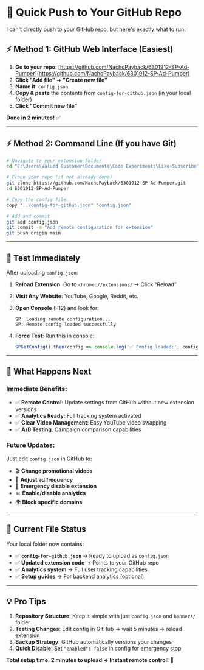 # 🚀 **Quick Push to Your GitHub Repo**

I can't directly push to your GitHub repo, but here's exactly what to run:

## ⚡ **Method 1: GitHub Web Interface** (Easiest)

1. **Go to your repo**: [https://github.com/NachoPayback/6301912-SP-Ad-Pumper](https://github.com/NachoPayback/6301912-SP-Ad-Pumper)
2. **Click "Add file" → "Create new file"**
3. **Name it**: `config.json`
4. **Copy & paste** the contents from `config-for-github.json` (in your local folder)
5. **Click "Commit new file"**

**Done in 2 minutes!** ✅

---

## ⚡ **Method 2: Command Line** (If you have Git)

```bash
# Navigate to your extension folder
cd "C:\Users\Valued Customer\Documents\Code Experiments\Like+Subscribe"

# Clone your repo (if not already done)
git clone https://github.com/NachoPayback/6301912-SP-Ad-Pumper.git
cd 6301912-SP-Ad-Pumper

# Copy the config file
copy "..\config-for-github.json" "config.json"

# Add and commit
git add config.json
git commit -m "Add remote configuration for extension"
git push origin main
```

---

## 🧪 **Test Immediately**

After uploading `config.json`:

1. **Reload Extension**: Go to `chrome://extensions/` → Click "Reload" 
2. **Visit Any Website**: YouTube, Google, Reddit, etc.
3. **Open Console** (F12) and look for:
   ```
   SP: Loading remote configuration...
   SP: Remote config loaded successfully
   ```

4. **Force Test**: Run this in console:
   ```javascript
   SPGetConfig().then(config => console.log('✅ Config loaded:', config));
   ```

---

## 🎯 **What Happens Next**

### **Immediate Benefits**:
- ✅ **Remote Control**: Update settings from GitHub without new extension versions
- ✅ **Analytics Ready**: Full tracking system activated
- ✅ **Clear Video Management**: Easy YouTube video swapping
- ✅ **A/B Testing**: Campaign comparison capabilities

### **Future Updates**:
Just edit `config.json` in GitHub to:
- 🎬 **Change promotional videos**
- 🎯 **Adjust ad frequency** 
- 🚫 **Emergency disable extension**
- 📊 **Enable/disable analytics**
- 🌍 **Block specific domains**

---

## 🔧 **Current File Status**

Your local folder now contains:
- ✅ **`config-for-github.json`** → Ready to upload as `config.json`
- ✅ **Updated extension code** → Points to your GitHub repo
- ✅ **Analytics system** → Full user tracking capabilities
- ✅ **Setup guides** → For backend analytics (optional)

---

## 💡 **Pro Tips**

1. **Repository Structure**: Keep it simple with just `config.json` and `banners/` folder
2. **Testing Changes**: Edit config in GitHub → wait 5 minutes → reload extension
3. **Backup Strategy**: GitHub automatically versions your changes
4. **Quick Disable**: Set `"enabled": false` in config for emergency stop

**Total setup time: 2 minutes to upload → Instant remote control!** 🎉 